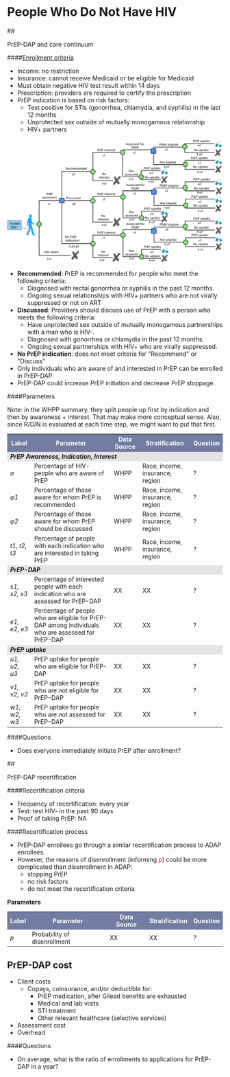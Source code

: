 # People Who Do Not Have HIV

##<div id="PDAPandContinuum">PrEP-DAP and care continuum</div>

####[Enrollment criteria](https://www.doh.wa.gov/Portals/1/Documents/Pubs/150-082-PayingForPrEPDecisionTree.pdf)
+ Income: no restriction
+ Insurance: cannot receive Medicaid or be eligible for Medicaid
+ Must obtain negative HIV test result within 14 days
+ Prescription: providers are required to certify the prescription
+ PrEP indication is based on risk factors:
    * Test positive for STIs (gonorrhea, chlamydia, and syphilis) in the last 12 months
    * Unprotected sex outside of mutually monogamous relationship
    * HIV+ partners

![PrEPcontinuum](figures/PrEPcontinuum.png)

* **Recommended**: PrEP is recommended for people who meet the following criteria:
    - Diagnosed with rectal gonorrhea or syphilis in the past 12 months.
    - Ongoing sexual relationships with HIV+ partners who are not virally suppressed or not on ART
* **Discussed**: Providers should discuss use of PrEP with a person who meets the following criteria:
    - Have unprotected sex outside of mutually monogamous partnerships with a man who is HIV-.
    - Diagnosed with gonorrhea or chlamydia in the past 12 months.
    - Ongoing sexual partnerships with HIV+ who are virally suppressed.
* **No PrEP indication**: does not meet criteria for "Recommend" or "Discuss"
* Only individuals who are aware of and interested in PrEP can be enrolled in PrEP-DAP
* PrEP-DAP could increase PrEP initiation and decrease PrEP stoppage. 

####Parameters

Note: in the WHPP summary, they split people up first by indication and then by awareness + interest.
That may make more conceptual sense. Also, since R/D/N is evaluated at each time step, we
might want to put that first.

<table>
<tr>
    <th bgcolor="#737CA1"><font COLOR="#FFFFFF"><strong>Label</strong></font></th>
    <th bgcolor="#737CA1"><font COLOR="#FFFFFF"><strong>Parameter</strong></font></th>
    <th bgcolor="#737CA1"><font COLOR="#FFFFFF"><strong>Data Source</strong></font></th>
    <th bgcolor="#737CA1"><font COLOR="#FFFFFF"><strong>Stratification</strong></font></th>
    <th bgcolor="#737CA1"><font COLOR="#FFFFFF"><strong>Question</strong></font></th>
</tr>

<tr><td colspan=5 bgcolor="#E5E4E2"><i><b>PrEP Awareness, Indication, Interest</i></b></td></tr>

<tr>
    <td><i>a</i></td>
    <td> Percentage of HIV- people who are aware of PrEP </td>
    <td> WHPP </td>
    <td> Race, income, insurance, region </td>
    <td> ? </td>
</tr>

<tr>
    <td><i>&phi;1</i></td>
    <td> Percentage of those aware for whom PrEP is recommended </td>
    <td> WHPP </td>
    <td> Race, income, insurance, region </td>
    <td> ? </td>
</tr>

<tr>
    <td><i>&phi;2</i></td>
    <td> Percentage of those aware for whom PrEP should be discussed </td>
    <td> WHPP </td>
    <td> Race, income, insurance, region </td>
    <td> ? </td>
</tr>

<tr>
    <td><i>t1, t2, t3</i></td>
    <td> Percentage of people with each indication who are interested in taking PrEP </td>
    <td> WHPP </td>
    <td> Race, income, insurance, region </td>
    <td> ? </td>
</tr>

<tr><td colspan=5 bgcolor="#E5E4E2"><i><b>PrEP-DAP</i></b></td></tr>

<tr>
    <td><i>s1, s2, s3</i></td>
    <td> Percentage of interested people with each indication who are assessed for PrEP-DAP </td>
    <td> XX </td>
    <td> XX </td>
    <td> ? </td>
</tr>

<tr>
    <td><i>e1, e2, e3</i></td>
    <td> Percentage of people who are eligible for PrEP-DAP among individuals who are assessed for PrEP-DAP</td>
    <td> XX </td>
    <td> XX </td>
    <td> ? </td>
</tr>

<tr><td colspan=5 bgcolor="#E5E4E2"><i><b>PrEP uptake</i></b></td></tr>

<tr>
    <td><i>u1, u2, u3</i></td>
    <td> PrEP uptake for people who are eligible for PrEP-DAP </td>
    <td> XX </td>
    <td> XX </td>
    <td> ? </td>
</tr>

<tr>
    <td><i>v1, v2, v3</i></td>
    <td> PrEP uptake for people who are not eligible for PrEP-DAP </td>
    <td> XX </td>
    <td> XX </td>
    <td> ? </td>
</tr>

<tr>
    <td><i>w1, w2, w3</i></td>
    <td> PrEP uptake for people who are not assessed for PrEP-DAP </td>
    <td> XX </td>
    <td> XX </td>
    <td> ? </td>
</tr>

</table>

####Questions

* Does everyone immediately initiate PrEP after enrollment?

##<div id="PDAPrecertify">PrEP-DAP recertification</div>

####Recertification criteria 
+ Frequency of recertification: every year
+ Test: test HIV- in the past 90 days
+ Proof of taking PrEP: NA

####Recertification process
+ PrEP-DAP enrollees go through a similar recertification process to ADAP enrollees. 
+ However, the reasons of disenrollment (informing <font color='red'><i>p</i></font>) could be more complicated than disenrollment in ADAP: 
    * stopping PrEP
    * no risk factors 
    * do not meet the recertification criteria

**Parameters**
<table>
<tr>
    <th bgcolor="#737CA1"><font COLOR="#FFFFFF"><strong>Label</strong></font></th>
    <th bgcolor="#737CA1"><font COLOR="#FFFFFF"><strong>Parameter</strong></font></th>
    <th bgcolor="#737CA1"><font COLOR="#FFFFFF"><strong>Data Source</strong></font></th>
    <th bgcolor="#737CA1"><font COLOR="#FFFFFF"><strong>Stratification</strong></font></th>
    <th bgcolor="#737CA1"><font COLOR="#FFFFFF"><strong>Question</strong></font></th>
</tr>

<tr>
    <td><i>p</i></td>
    <td> Probability of disenrollment </td>
    <td> XX </td>
    <td> XX </td>
    <td> ? </td>
</tr>
</table>


## <div id="PDAPcost">PrEP-DAP cost</div>
* Client costs
    - Copays, coinsurance, and/or deductible for:
      - PrEP medication, after Gilead benefits are exhausted
      - Medical and lab visits
      - STI treatment
      - Other relevant healthcare (selective services)
* Assessment cost
* Overhead

####Questions

* On average, what is the ratio of enrollments to applications for PrEP-DAP in a year?
